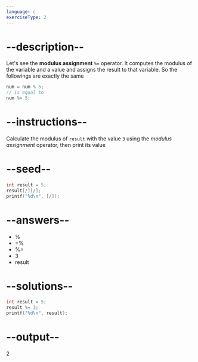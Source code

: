 ```yaml
---
language: c
exerciseType: 2
---
```


# --description--

Let's see the **modulus assignment** `%=` operator.
It computes the modulus of the variable and a value and assigns the result to that variable.
So the followings are exactly the same
```c
num = num % 5;
// is equal to
num %= 5;
```

# --instructions--

Calculate the modulus of `result` with the value `3` using the *modulus assignment* operator, then print its value

# --seed--

```c
int result = 5;
result[/][/];
printf("%d\n", [/]);
```

# --answers--

-  % 
-  =% 
-  %= 
- 3
- result

# --solutions--

```c
int result = 5;
result %= 3;
printf("%d\n", result);
```

# --output--

2
